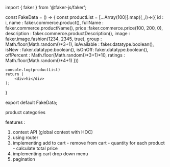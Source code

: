 import { faker } from '@faker-js/faker';

const FakeData = () => {
    const productList = [...Array(100)].map((_,i)=>({
        id : i,
        name : faker.commerce.product(),
        fullName : faker.commerce.productName(),
        price :faker.commerce.price(100, 200, 0),
        description : faker.commerce.productDescription(), 
        image : faker.image.fashion(1234, 2345, true),
        group : Math.floor(Math.random()*3+1),
        isAvailable : faker.datatype.boolean(),
        isNew : faker.datatype.boolean(),
        isOnOff: faker.datatype.boolean(),
        offPercent : Math.floor(Math.random()*3+1)*10,
        ratings : Math.floor(Math.random()*4+1)
    }))

    
    console.log(productList)
    return (  
        <div>hi</div>
    );
}
 
export default FakeData;


product categories


features : 
1. context API (global context with HOC)
2. using router
3. implementing add to cart - remove from cart - quantity for each product - calculate total price
4. implementing cart drop down menu
5. pagination